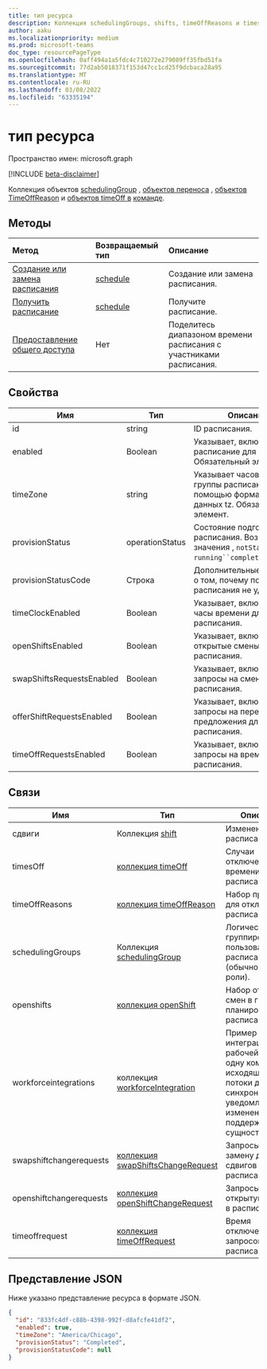 ```yaml
---
title: тип ресурса
description: Коллекция schedulingGroups, shifts, timeOffReasons и timesOff в команде.
author: aaku
ms.localizationpriority: medium
ms.prod: microsoft-teams
doc_type: resourcePageType
ms.openlocfilehash: 0aff494a1a5fdc4c710272e279089ff35fbd51fa
ms.sourcegitcommit: 77d2ab5018371f153d47cc1cd25f9dcbaca28a95
ms.translationtype: MT
ms.contentlocale: ru-RU
ms.lasthandoff: 03/08/2022
ms.locfileid: "63335194"
---
```

# <a name="schedule-resource-type"></a>тип ресурса

Пространство имен: microsoft.graph

[!INCLUDE [beta-disclaimer](../../includes/beta-disclaimer.md)]

Коллекция объектов [schedulingGroup](schedulinggroup.md) , [объектов переноса](shift.md) , [объектов TimeOffReason](timeoffreason.md) и [объектов timeOff в](timeoff.md) [команде](../resources/team.md). 

## <a name="methods"></a>Методы

| Метод       | Возвращаемый тип  |Описание|
|:---------------|:--------|:----------|
|[Создание или замена расписания](../api/team-put-schedule.md) | [schedule](schedule.md) | Создание или замена расписания.|
|[Получить расписание](../api/schedule-get.md) | [schedule](schedule.md) | Получите расписание.|
|[Предоставление общего доступа](../api/schedule-share.md) | Нет | Поделитесь диапазоном времени расписания с участниками расписания.|

## <a name="properties"></a>Свойства
|Имя                   |Тип           |Описание                                                                                                                                      |
|-----------------------|---------------|-------------------------------------------------------------------------------------------------------------------------------------------------|
| id                    |string  |ID расписания.|
| enabled               |Boolean    | Указывает, включено ли расписание для группы. Обязательный элемент.|
| timeZone              |string  | Указывает часовой пояс группы расписания с помощью формата базы данных tz. Обязательный элемент.|
| provisionStatus       |operationStatus    | Состояние подготовка расписания. Возможные значения , `notStarted`, `running``completed``failed`. |
| provisionStatusCode   |Строка  | Дополнительные сведения о том, почему подготовка расписания не удалась. |
| timeClockEnabled                  |Boolean  | Указывает, включены ли часы времени для расписания.             |
| openShiftsEnabled                 |Boolean  | Указывает, включены ли открытые смены для расписания.             | 
| swapShiftsRequestsEnabled                 |Boolean| Указывает, включены ли запросы на смены для расписания.             |
| offerShiftRequestsEnabled                 |Boolean  | Указывает, включены ли запросы на перенос предложения для расписания.             | 
| timeOffRequestsEnabled                    |Boolean | Указывает, включены ли запросы на время для расписания.             | 



## <a name="relationships"></a>Связи
|Имя                   |Тип           |Описание                                                                                                                                      |
|-----------------------|---------------|-------------------------------------------------------------------------------------------------------------------------------------------------|
| сдвиги   | Коллекция [shift](shift.md)  | Изменения в расписании. |
| timesOff   |[коллекция timeOff](timeoff.md)  | Случаи отключения времени в расписании. |
| timeOffReasons   |[коллекция timeOffReason](timeoffreason.md)  | Набор причин для отключки в расписании. |
| schedulingGroups   |Коллекция [schedulingGroup](schedulinggroup.md)  | Логическая группировка пользователей в расписании (обычно по роли). |
| openshifts   |[коллекция openShift](openshift.md) | Набор открытых смен в группе планирования в расписании. |
| workforceintegrations   |коллекция [workforceIntegration](workforceintegration.md)  | Пример интеграции рабочей силы в одну команду с исходящие потоки данных в синхронных уведомлениях об изменениях (для поддерживаемых сущностям). |
| swapshiftchangerequests   |[коллекция swapShiftsChangeRequest](swapshiftschangerequest.md)  | Запросы на замену для сдвигов в расписании. |
| openshiftchangerequests   |[коллекция openShiftChangeRequest](openshiftchangerequest.md)  | Запросы на открытую смену в расписании. |
| timeoffrequest   |[коллекция timeOffRequest](timeoffrequest.md)  | Время отключения запросов в расписании. |

## <a name="json-representation"></a>Представление JSON

Ниже указано представление ресурса в формате JSON.

<!-- {
  "blockType": "resource",
  "keyProperty": "id",
  "@odata.type": "microsoft.graph.schedule"
}-->

```json
{
  "id": "833fc4df-c88b-4398-992f-d8afcfe41df2",
  "enabled": true,
  "timeZone": "America/Chicago",
  "provisionStatus": "Completed",
  "provisionStatusCode": null
}
```


<!-- uuid: 8fcb5dbc-d5aa-4681-8e31-b001d5168d79
2015-10-25 14:57:30 UTC -->
<!--
{
  "type": "#page.annotation",
  "description": "schedule resource",
  "keywords": "",
  "section": "documentation",
  "tocPath": "",
  "suppressions": []
}
-->


